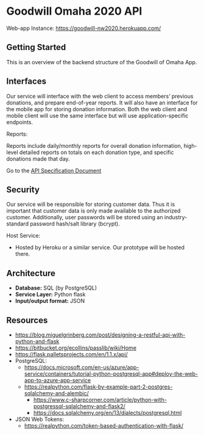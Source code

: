 # Goodwill Omaha 2020 API

Web-app Instance: https://goodwill-nw2020.herokuapp.com/
## Getting Started

This is an overview of the backend structure of the Goodwill of Omaha App.

## Interfaces

Our service will interface with the web client to access members’ previous
donations, and prepare end-of-year reports. It will also have an interface for
the mobile app for storing donation information. Both the web client and mobile
client will use the same interface but will use application-specific endpoints.

Reports:

Reports include daily/monthly reports for overall donation information,
high-level detailed reports on totals on each donation type, and specific
donations made that day.

Go to the [API Specification Document](specification.md)

## Security

Our service will be responsible for storing customer data. Thus it is important
that customer data is only made available to the authorized customer.
Additionally, user passwords will be stored using an industry-standard password
hash/salt library (bcrypt).

Host Service:

- Hosted by Heroku or a similar service. Our prototype will be hosted there.

## Architecture

- **Database:** SQL (by PostgreSQL)
- **Service Layer:** Python flask
- **Input/output format:** JSON

## Resources
- https://blog.miguelgrinberg.com/post/designing-a-restful-api-with-python-and-flask
- https://bitbucket.org/ecollins/passlib/wiki/Home
- https://flask.palletsprojects.com/en/1.1.x/api/
- PostgreSQL:
  - https://docs.microsoft.com/en-us/azure/app-service/containers/tutorial-python-postgresql-app#deploy-the-web-app-to-azure-app-service
  - https://realpython.com/flask-by-example-part-2-postgres-sqlalchemy-and-alembic/
	- https://www.c-sharpcorner.com/article/python-with-postgressql-sqlalchemy-and-flask2/
	- https://docs.sqlalchemy.org/en/13/dialects/postgresql.html
- JSON Web Tokens:
  - https://realpython.com/token-based-authentication-with-flask/
